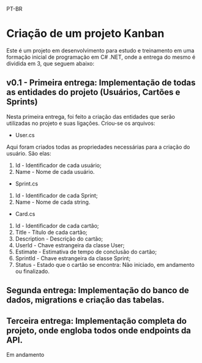 PT-BR

# **Criação de um projeto Kanban**

Este é um projeto em desenvolvimento para estudo e treinamento em uma formação inicial de programação em C# .NET, onde a entrega do mesmo é dividida em 3, que seguem abaixo:

## v0.1 - Primeira entrega: Implementação de todas as entidades do projeto (Usuários, Cartões e Sprints)

Nesta primeira entrega, foi feito a criação das entidades que serão utilizadas no projeto e suas ligações.
Criou-se os arquivos: 

- User.cs

Aqui foram criados todas as propriedades necessárias para a criação do usuário. São elas:

1. Id - Identificador de cada usuário;
2. Name - Nome de cada usuário.

- Sprint.cs

1. Id - Identificador de cada Sprint;
2. Name - Nome de cada string.

- Card.cs

1. Id - Identificador de cada cartão;
2. Title - Título de cada cartão;
3. Description - Descrição do cartão;
4. UserId - Chave estrangeira da classe User;
5. Estimate - Estimativa de tempo de conclusão do cartão;
6. SprintId - Chave estrangeira da classe Sprint;
7. Status - Estado que o cartão se encontra: Não iniciado, em andamento ou finalizado.

## Segunda entrega: Implementação do banco de dados, migrations e criação das tabelas.

## Terceira entrega: Implementação completa do projeto, onde engloba todos onde endpoints da API.

Em andamento
